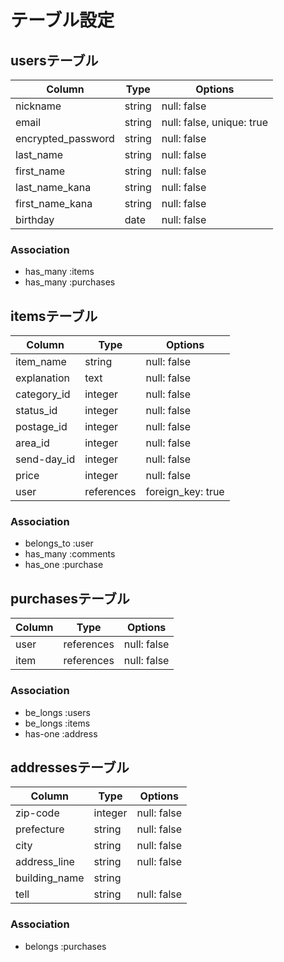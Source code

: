 # テーブル設定

## usersテーブル

| Column             | Type   | Options     |
| ------------------ | ------ | ----------- |
| nickname           | string | null: false |
| email              | string | null: false, unique: true |
| encrypted_password | string | null: false |
| last_name          | string | null: false |
| first_name         | string | null: false |
| last_name_kana     | string | null: false |
| first_name_kana    | string | null: false |
| birthday           | date   | null: false |

### Association

- has_many :items
- has_many :purchases

## itemsテーブル

| Column      | Type       | Options     |
| ----------- | ---------- | ----------- |
| item_name   | string     | null: false |
| explanation | text       | null: false |
| category_id | integer    | null: false |
| status_id   | integer    | null: false |
| postage_id  | integer    | null: false |
| area_id     | integer    | null: false |
| send-day_id | integer    | null: false |
| price       | integer    | null: false |
| user        | references | foreign_key: true |

### Association

- belongs_to :user
- has_many :comments
- has_one :purchase

## purchasesテーブル
| Column | Type       | Options     |
| ------ | ---------- | ----------- |
| user   | references | null: false |
| item   | references | null: false |

### Association

- be_longs :users
- be_longs :items
- has-one :address

## addressesテーブル
| Column        | Type    | Options     |
| ------------- | ------- | ----------- |
| zip-code      | integer | null: false |
| prefecture    | string  | null: false |
| city          | string  | null: false |
| address_line  | string  | null: false |
| building_name | string  |             |
| tell          | string  | null: false |

### Association

- belongs :purchases